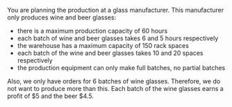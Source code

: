 You are planning the production at a glass manufacturer. This manufacturer only produces wine and beer glasses:

- there is a maximum production capacity of 60 hours
- each batch of wine and beer glasses takes 6 and 5 hours respectively
- the warehouse has a maximum capacity of 150 rack spaces
- each batch of the wine and beer glasses takes 10 and 20 spaces respectively
- the production equipment can only make full batches, no partial batches

Also, we only have orders for 6 batches of wine glasses. Therefore, we do not want to produce more than this. 
Each batch of the wine glasses earns a profit of $5 and the beer $4.5. 